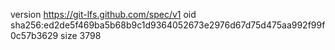 version https://git-lfs.github.com/spec/v1
oid sha256:ed2de5f469ba5b68b9c1d9364052673e2976d67d75d475aa992f99f0c57b3629
size 3798
